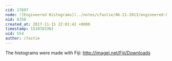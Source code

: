 ```yaml
---
cid: 17697
node: ![Engineered Histograms](../notes/cfastie/06-21-2013/engineered-histograms)
nid: 8358
created_at: 2017-11-15 22:01:42 +0000
timestamp: 1510783302
uid: 554
author: cfastie
---
```


The histograms were made with Fiji: http://imagej.net/Fiji/Downloads